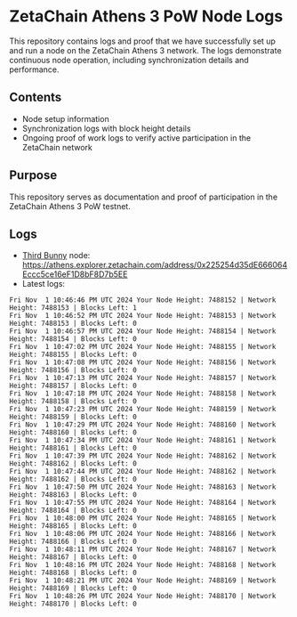 # ZetaChain Athens 3 PoW Node Logs
This repository contains logs and proof that we have successfully set up and run a node on the ZetaChain Athens 3 network. The logs demonstrate continuous node operation, including synchronization details and performance.

## Contents
- Node setup information
- Synchronization logs with block height details
- Ongoing proof of work logs to verify active participation in the ZetaChain network

## Purpose
This repository serves as documentation and proof of participation in the ZetaChain Athens 3 PoW testnet.

## Logs

- [Third Bunny](https://thirdbunny.xyz/) node: https://athens.explorer.zetachain.com/address/0x225254d35dE666064Eccc5ce16eF1D8bF8D7b5EE
- Latest logs:
```
Fri Nov  1 10:46:46 PM UTC 2024 Your Node Height: 7488152 | Network Height: 7488153 | Blocks Left: 1
Fri Nov  1 10:46:52 PM UTC 2024 Your Node Height: 7488153 | Network Height: 7488153 | Blocks Left: 0
Fri Nov  1 10:46:57 PM UTC 2024 Your Node Height: 7488154 | Network Height: 7488154 | Blocks Left: 0
Fri Nov  1 10:47:02 PM UTC 2024 Your Node Height: 7488155 | Network Height: 7488155 | Blocks Left: 0
Fri Nov  1 10:47:08 PM UTC 2024 Your Node Height: 7488156 | Network Height: 7488156 | Blocks Left: 0
Fri Nov  1 10:47:13 PM UTC 2024 Your Node Height: 7488157 | Network Height: 7488157 | Blocks Left: 0
Fri Nov  1 10:47:18 PM UTC 2024 Your Node Height: 7488158 | Network Height: 7488158 | Blocks Left: 0
Fri Nov  1 10:47:23 PM UTC 2024 Your Node Height: 7488159 | Network Height: 7488159 | Blocks Left: 0
Fri Nov  1 10:47:29 PM UTC 2024 Your Node Height: 7488160 | Network Height: 7488160 | Blocks Left: 0
Fri Nov  1 10:47:34 PM UTC 2024 Your Node Height: 7488161 | Network Height: 7488161 | Blocks Left: 0
Fri Nov  1 10:47:39 PM UTC 2024 Your Node Height: 7488162 | Network Height: 7488162 | Blocks Left: 0
Fri Nov  1 10:47:44 PM UTC 2024 Your Node Height: 7488162 | Network Height: 7488162 | Blocks Left: 0
Fri Nov  1 10:47:50 PM UTC 2024 Your Node Height: 7488163 | Network Height: 7488163 | Blocks Left: 0
Fri Nov  1 10:47:55 PM UTC 2024 Your Node Height: 7488164 | Network Height: 7488164 | Blocks Left: 0
Fri Nov  1 10:48:00 PM UTC 2024 Your Node Height: 7488165 | Network Height: 7488165 | Blocks Left: 0
Fri Nov  1 10:48:06 PM UTC 2024 Your Node Height: 7488166 | Network Height: 7488166 | Blocks Left: 0
Fri Nov  1 10:48:11 PM UTC 2024 Your Node Height: 7488167 | Network Height: 7488167 | Blocks Left: 0
Fri Nov  1 10:48:16 PM UTC 2024 Your Node Height: 7488168 | Network Height: 7488168 | Blocks Left: 0
Fri Nov  1 10:48:21 PM UTC 2024 Your Node Height: 7488169 | Network Height: 7488169 | Blocks Left: 0
Fri Nov  1 10:48:26 PM UTC 2024 Your Node Height: 7488170 | Network Height: 7488170 | Blocks Left: 0
```
